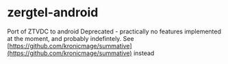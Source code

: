 # zergtel-android
Port of ZTVDC to android
Deprecated - practically no features implemented at the moment, and probably indefintely.
See [https://github.com/kronicmage/summative](https://github.com/kronicmage/summative) instead
